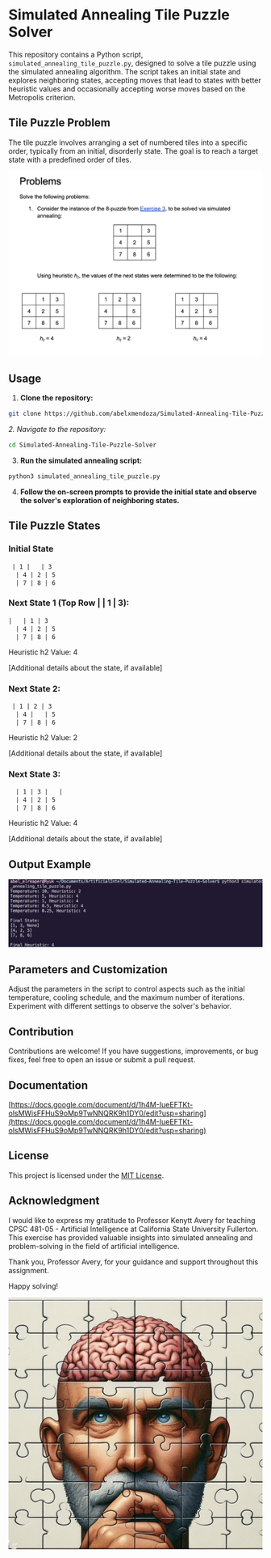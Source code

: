 # Simulated Annealing Tile Puzzle Solver

This repository contains a Python script, `simulated_annealing_tile_puzzle.py`, designed to solve a tile puzzle using the simulated annealing algorithm. The script takes an initial state and explores neighboring states, accepting moves that lead to states with better heuristic values and occasionally accepting worse moves based on the Metropolis criterion.

## Tile Puzzle Problem

The tile puzzle involves arranging a set of numbered tiles into a specific order, typically from an initial, disorderly state. The goal is to reach a target state with a predefined order of tiles.

![1702160685754](image/README/1702160685754.png)

## Usage

1. **Clone the repository:**

```bash
git clone https://github.com/abelxmendoza/Simulated-Annealing-Tile-Puzzle-Solver.git
```

*2. Navigate to the repository:*

```bash
cd Simulated-Annealing-Tile-Puzzle-Solver
```

3. **Run the simulated annealing script:**

```bash
python3 simulated_annealing_tile_puzzle.py
```

4. **Follow the on-screen prompts to provide the initial state and observe the solver's exploration of neighboring states.**

## Tile Puzzle States

### Initial State

```plaintext
 | 1 |   | 3
  | 4 | 2 | 5
  | 7 | 8 | 6
```

### Next State 1 (Top Row | | 1 | 3):

```plaintext
|   | 1 | 3
  | 4 | 2 | 5
  | 7 | 8 | 6
```

Heuristic h2 Value: 4

[Additional details about the state, if available]

### Next State 2:

```plaintext
 | 1 | 2 | 3
  | 4 |   | 5
  | 7 | 8 | 6
```

Heuristic h2 Value: 2

[Additional details about the state, if available]

### Next State 3:

```plaintext
  | 1 | 3 |   |
  | 4 | 2 | 5
  | 7 | 8 | 6
```

Heuristic h2 Value: 4

[Additional details about the state, if available]


## Output Example

![1702159896971](image/README/1702159896971.png)

## Parameters and Customization

Adjust the parameters in the script to control aspects such as the initial temperature, cooling schedule, and the maximum number of iterations. Experiment with different settings to observe the solver's behavior.

## Contribution

Contributions are welcome! If you have suggestions, improvements, or bug fixes, feel free to open an issue or submit a pull request.


## Documentation

[https://docs.google.com/document/d/1h4M-IueEFTKt-olsMWisFFHuS9oMp9TwNNQRK9h1DY0/edit?usp=sharing](https://docs.google.com/document/d/1h4M-IueEFTKt-olsMWisFFHuS9oMp9TwNNQRK9h1DY0/edit?usp=sharing)

## License

This project is licensed under the [MIT License](https://chat.openai.com/c/LICENSE).

## Acknowledgment

I would like to express my gratitude to Professor Kenytt Avery for teaching CPSC 481-05 - Artificial Intelligence at California State University Fullerton. This exercise has provided valuable insights into simulated annealing and problem-solving in the field of artificial intelligence.

Thank you, Professor Avery, for your guidance and support throughout this assignment.

Happy solving!

![1702160545954](image/README/1702160545954.png)
